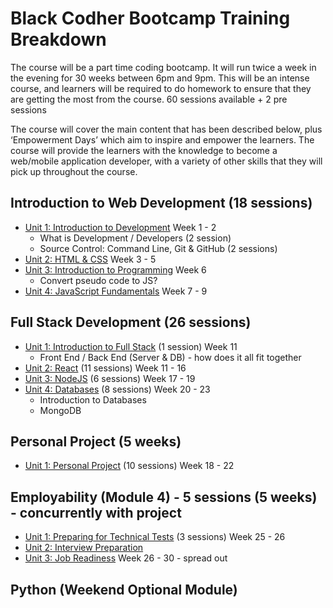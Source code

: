 # Black Codher Bootcamp Training Breakdown

The course will be a part time coding bootcamp. It will run twice a week in the evening for 30
weeks between 6pm and 9pm. This will be an intense course, and learners will be required to do homework to ensure that they are getting the most from the course. 60 sessions available + 2 pre sessions

The course will cover the main content that has been described below, plus ‘Empowerment Days’ which aim to inspire and empower the learners. The course will provide the learners with the knowledge to become a web/mobile application developer, with a variety of other skills that they will pick up throughout the course.

## Introduction to Web Development (18 sessions)

* [Unit 1: Introduction to Development](intro-to-development) Week 1 - 2
  * What is Development / Developers (2 session)
  * Source Control: Command Line, Git & GitHub (2 sessions)
* [Unit 2: HTML & CSS](html-css) Week 3 - 5
* [Unit 3: Introduction to Programming](intro-to-programming) Week 6
  * Convert pseudo code to JS?
* [Unit 4: JavaScript Fundamentals](javascript) Week 7 - 9

## Full Stack Development (26 sessions)

* [Unit 1: Introduction to Full Stack](intro-to-development) (1 session) Week 11 
    * Front End / Back End (Server & DB) - how does it all fit together
* [Unit 2: React](react) (11 sessions) Week 11 - 16
* [Unit 3: NodeJS](nodejs) (6 sessions) Week 17 - 19
* [Unit 4: Databases](databases) (8 sessions) Week 20 - 23
    * Introduction to Databases
    * MongoDB

## Personal Project (5 weeks)

* [Unit 1: Personal Project](personalproject) (10 sessions) Week 18 - 22

## Employability (Module 4) - 5 sessions (5 weeks) - concurrently with project

* [Unit 1: Preparing for Technical Tests](technicaltests) (3 sessions)	Week 25 - 26
* [Unit 2: Interview Preparation](interviewprep)
* [Unit 3: Job Readiness](jobreadiness) Week 26 - 30 - spread out

## Python (Weekend Optional Module)
